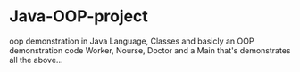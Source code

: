 # Java-OOP-project
oop demonstration in Java Language, Classes and basicly an OOP demonstration code 
Worker, Nourse, Doctor and a Main that's demonstrates all the above...
